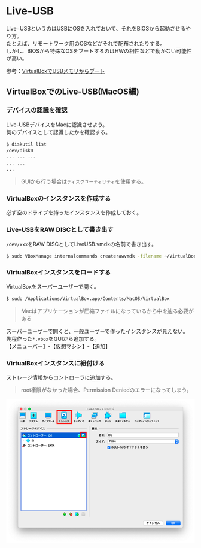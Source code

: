 # Live-USB

Live−USBというのはUSBにOSを入れておいて、それをBIOSから起動させるやり方。  
たとえば、リモートワーク用のOSなどがそれで配布されたりする。  
しかし、BIOSから特殊なOSをブートするのはHWの相性などで動かない可能性が高い。  


参考：[VirtualBoxでUSBメモリからブート](https://forzandoblog.wordpress.com/2016/08/01/virtualbox%E3%81%A7usb%E3%83%89%E3%83%A9%E3%82%A4%E3%83%96%E3%81%8B%E3%82%89%E3%83%96%E3%83%BC%E3%83%88/)

## VirtualBoxでのLive-USB(MacOS編)

### デバイスの認識を確認

Live-USBデバイスをMacに認識させよう。  
何のデバイスとして認識したかを確認する。

``` bash
$ diskutil list
/dev/disk0
... ... ...
... ...
...
```

> GUIから行う場合は`ディスクユーティリティ`を使用する。

### VirtualBoxのインスタンスを作成する

必ず空のドライブを持ったインスタンスを作成しておく。

### Live-USBをRAW DISCとして書き出す

`/dev/xxx`をRAW DISCとしてLiveUSB.vmdkの名前で書き出す。

``` bash
$ sudo VBoxManage internalcommands createrawvmdk -filename ~/VirtualBox\ VMs/LiveUSB.vmdk -rawdisk /dev/xxx
```

### VirtualBoxインスタンスをロードする

VirtualBoxをスーパーユーザーで開く。

``` bash
$ sudo /Applications/VirtualBox.app/Contents/MacOS/VirtualBox
```

> Macはアプリケーションが圧縮ファイルになっているから中を辿る必要がある

スーパーユーザーで開くと、一般ユーザーで作ったインスタンスが見えない。  
先程作った`*.vbox`をGUIから追加する。  
【メニューバー】-【仮想マシン】-【追加】

### VirtualBoxインスタンスに紐付ける

ストレージ情報からコントローラに追加する。

> root権限がなかった場合、Permission Deniedのエラーになってしまう。

![001](./Live-USB_img/002.png)

